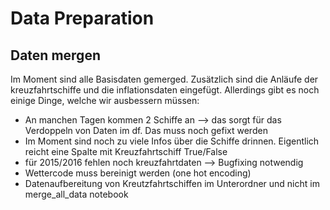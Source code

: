 # Data Preparation

## Daten mergen
Im Moment sind alle Basisdaten gemerged. Zusätzlich sind die Anläufe der kreuzfahrtschiffe und die inflationsdaten eingefügt. Allerdings gibt es noch einige Dinge, welche wir ausbessern müssen:
- An manchen Tagen kommen 2 Schiffe an --> das sorgt für das Verdoppeln von Daten im df. Das muss noch gefixt werden 
- Im Moment sind noch zu viele Infos über die Schiffe drinnen. Eigentlich reicht eine Spalte mit Kreuzfahrtschiff True/False
- für 2015/2016 fehlen noch kreuzfahrtdaten --> Bugfixing notwendig
- Wettercode muss bereinigt werden (one hot encoding)
- Datenaufbereitung von Kreutzfahrtschiffen im Unterordner und nicht im merge_all_data notebook


